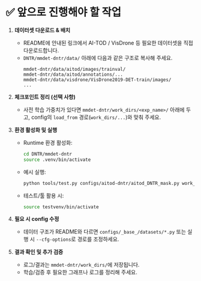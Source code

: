 # ✅ 앞으로 진행해야 할 작업

1. **데이터셋 다운로드 & 배치**
   - README에 안내된 링크에서 AI-TOD / VisDrone 등 필요한 데이터셋을 직접 다운로드합니다.
   - `DNTR/mmdet-dntr/data/` 아래에 다음과 같은 구조로 복사해 주세요.
     ```
     mmdet-dntr/data/aitod/images/trainval/
     mmdet-dntr/data/aitod/annotations/...
     mmdet-dntr/data/visdrone/VisDrone2019-DET-train/images/
     ...
     ```

2. **체크포인트 정리 (선택 사항)**
   - 사전 학습 가중치가 있다면 `mmdet-dntr/work_dirs/<exp_name>/` 아래에 두고,
     config의 `load_from` 경로(`work_dirs/...`)와 맞춰 주세요.

3. **환경 활성화 및 실행**
   - Runtime 환경 활성화:
     ```bash
     cd DNTR/mmdet-dntr
     source .venv/bin/activate
     ```
   - 예시 실행:
     ```bash
     python tools/test.py configs/aitod-dntr/aitod_DNTR_mask.py work_dirs/aitod_DNTR_mask/latest.pth
     ```
   - 테스트/툴 활용 시:
     ```bash
     source testvenv/bin/activate
     ```

4. **필요 시 config 수정**
   - 데이터 구조가 README와 다르면 `configs/_base_/datasets/*.py` 또는 실행 시 `--cfg-options`로 경로를 조정하세요.

5. **결과 확인 및 추가 검증**
   - 로그/결과는 `mmdet-dntr/work_dirs/`에 저장됩니다.
   - 학습/검증 후 필요한 그래프나 로그를 정리해 주세요.
